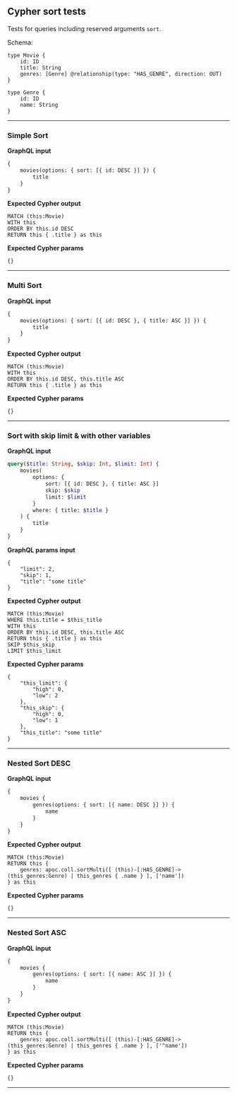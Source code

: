 ## Cypher sort tests

Tests for queries including reserved arguments `sort`.

Schema:

```schema
type Movie {
    id: ID
    title: String
    genres: [Genre] @relationship(type: "HAS_GENRE", direction: OUT)
}

type Genre {
    id: ID
    name: String
}
```

---

### Simple Sort

**GraphQL input**

```graphql
{
    movies(options: { sort: [{ id: DESC }] }) {
        title
    }
}
```

**Expected Cypher output**

```cypher
MATCH (this:Movie)
WITH this
ORDER BY this.id DESC
RETURN this { .title } as this
```

**Expected Cypher params**

```cypher-params
{}
```

---

### Multi Sort

**GraphQL input**

```graphql
{
    movies(options: { sort: [{ id: DESC }, { title: ASC }] }) {
        title
    }
}
```

**Expected Cypher output**

```cypher
MATCH (this:Movie)
WITH this
ORDER BY this.id DESC, this.title ASC
RETURN this { .title } as this
```

**Expected Cypher params**

```cypher-params
{}
```

---

### Sort with skip limit & with other variables

**GraphQL input**

```graphql
query($title: String, $skip: Int, $limit: Int) {
    movies(
        options: {
            sort: [{ id: DESC }, { title: ASC }]
            skip: $skip
            limit: $limit
        }
        where: { title: $title }
    ) {
        title
    }
}
```

**GraphQL params input**

```graphql-params
{
    "limit": 2,
    "skip": 1,
    "title": "some title"
}
```

**Expected Cypher output**

```cypher
MATCH (this:Movie)
WHERE this.title = $this_title
WITH this
ORDER BY this.id DESC, this.title ASC
RETURN this { .title } as this
SKIP $this_skip
LIMIT $this_limit
```

**Expected Cypher params**

```cypher-params
{
    "this_limit": {
        "high": 0,
        "low": 2
    },
    "this_skip": {
        "high": 0,
        "low": 1
    },
    "this_title": "some title"
}
```

---

### Nested Sort DESC

**GraphQL input**

```graphql
{
    movies {
        genres(options: { sort: [{ name: DESC }] }) {
            name
        }
    }
}
```

**Expected Cypher output**

```cypher
MATCH (this:Movie)
RETURN this {
    genres: apoc.coll.sortMulti([ (this)-[:HAS_GENRE]->(this_genres:Genre) | this_genres { .name } ], ['name'])
} as this
```

**Expected Cypher params**

```cypher-params
{}
```

---

### Nested Sort ASC

**GraphQL input**

```graphql
{
    movies {
        genres(options: { sort: [{ name: ASC }] }) {
            name
        }
    }
}
```

**Expected Cypher output**

```cypher
MATCH (this:Movie)
RETURN this {
    genres: apoc.coll.sortMulti([ (this)-[:HAS_GENRE]->(this_genres:Genre) | this_genres { .name } ], ['^name'])
} as this
```

**Expected Cypher params**

```cypher-params
{}
```

---
